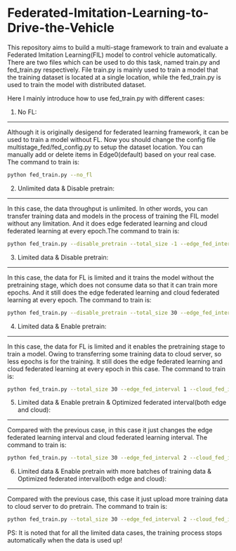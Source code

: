 Federated-Imitation-Learning-to-Drive-the-Vehicle
===
This repository aims to build a multi-stage framework to train and evaluate a Federated Imitation Learning(FIL) model to control vehicle automatically.
There are two files which can be used to do this task, named train.py and fed\_train.py respectively. File train.py is mainly used to train a model that
the training dataset is located at a single location, while the fed\_train.py is used to train the model with distributed dataset.

Here I mainly introduce how to use fed\_train.py with different cases:

1. No FL:
---
Although it is originally desigend for federated learning framework, it can be used to train a model without FL. Now you should change the config file
multistage\_fed/fed\_config.py to setup the dataset location. You can manually add or delete items in Edge0(default) based on your real case. The command to train is:<br>
```bash
python fed_train.py --no_fl
```

2. Unlimited data & Disable pretrain:
---
In this case, the data throughput is unlimited. In other words, you can transfer training data and models in the process of
training the FIL model without any limitation. And it does edge federated learning and cloud federated learning at every epoch.The command to train is:<br>
```bash
python fed_train.py --disable_pretrain --total_size -1 --edge_fed_interval 1 --cloud_fed_interval 1
```

3. Limited data & Disable pretrain:
---
In this case, the data for FL is limited and it trains the model without the pretraining stage, which does not consume data so that it can train more epochs.
And it still does the edge federated learning and cloud federated learning at every epoch. The command to train is:<br>
```bash
python fed_train.py --disable_pretrain --total_size 30 --edge_fed_interval 1 --cloud_fed_interval 1
```

4. Limited data & Enable pretrain:
---
In this case, the data for FL is limited and it enables the pretraining stage to train a model. Owing to transferring some training data to cloud server, so less
epochs is for the training. It still does the edge federated learning and cloud federated learning at every epoch in this case. The command to train is:<br>
```bash
python fed_train.py --total_size 30 --edge_fed_interval 1 --cloud_fed_interval 1 --pretrain_epochs 20 --pretrain_batch_cnt 50
```

5. Limited data & Enable pretrain & Optimized federated interval(both edge and cloud):
---
Compared with the previous case, in this case it just changes the edge federated learning interval and cloud federated learning interval. The command to train is:<br>
```bash
python fed_train.py --total_size 30 --edge_fed_interval 2 --cloud_fed_interval 2 --pretrain_epochs 20 --pretrain_batch_cnt 50
```

6. Limited data & Enable pretrain with more batches of training data & Optimized federated interval(both edge and cloud):
---
Compared with the previous case, this case it just upload more training data to cloud server to do pretrain. The command to train is:<br>
```bash
python fed_train.py --total_size 30 --edge_fed_interval 2 --cloud_fed_interval 2 --pretrain_epochs 20 --pretrain_batch_cnt 60
```

PS: It is noted that for all the limited data cases, the training process stops automatically when the data is used up!
